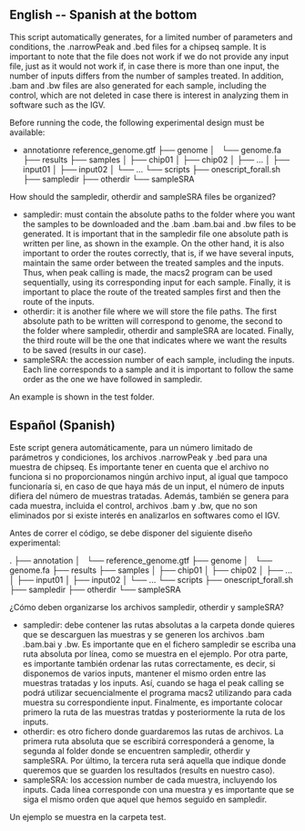 ## English -- Spanish at the bottom
This script automatically generates, for a limited number of parameters and conditions, the .narrowPeak and .bed files for a chipseq sample. It is important to note that the file does not work if we do not provide any input file, just as it would not work if, in case there is more than one input, the number of inputs differs from the number of samples treated. In addition, .bam and .bw files are also generated for each sample, including the control, which are not deleted in case there is interest in analyzing them in software such as the IGV.

Before running the code, the following experimental design must be available:

* annotationre
     reference_genome.gtf
├── genome
│   └── genome.fa
├── results
├── samples
│    ├── chip01
│    ├── chip02
│    ├── ...
│    ├── input01
│    ├── input02
│    └── ...
└── scripts
     ├── onescript_forall.sh
     ├── sampledir
     ├── otherdir
     └── sampleSRA

How should the sampledir, otherdir and sampleSRA files be organized?
- sampledir: must contain the absolute paths to the folder where you want the samples to be downloaded and the .bam .bam.bai and .bw files to be generated. It is important that in the sampledir file one absolute path is written per line, as shown in the example. On the other hand, it is also important to order the routes correctly, that is, if we have several inputs, maintain the same order between the treated samples and the inputs. Thus, when peak calling is made, the macs2 program can be used sequentially, using its corresponding input for each sample. Finally, it is important to place the route of the treated samples first and then the route of the inputs.
- otherdir: it is another file where we will store the file paths. The first absolute path to be written will correspond to genome, the second to the folder where sampledir, otherdir and sampleSRA are located. Finally, the third route will be the one that indicates where we want the results to be saved (results in our case).
- sampleSRA: the accession number of each sample, including the inputs. Each line corresponds to a sample and it is important to follow the same order as the one we have followed in sampledir.

An example is shown in the test folder.

## Español (Spanish)
Este script genera automáticamente, para un número limitado de parámetros y condiciones, los archivos .narrowPeak y .bed para una muestra de chipseq. Es importante tener en cuenta que el archivo no funciona si no proporcionamos ningún archivo input, al igual que tampoco funcionaría si, en caso de que haya más de un input, el número de inputs difiera del número de muestras tratadas. Además, también se genera para cada muestra, incluida el control, archivos .bam y .bw, que no son eliminados por si existe interés en analizarlos en softwares como el IGV.

Antes de correr el código, se debe disponer del siguiente diseño experimental:

.
├── annotation
│   └── reference_genome.gtf
├── genome
│   └── genome.fa
├── results
├── samples
│    ├── chip01
│    ├── chip02
│    ├── ...
│    ├── input01
│    ├── input02
│    └── ...
└── scripts
     ├── onescript_forall.sh
     ├── sampledir
     ├── otherdir
     └── sampleSRA
     
¿Cómo deben organizarse los archivos sampledir, otherdir y sampleSRA?
- sampledir: debe contener las rutas absolutas a la carpeta donde quieres que se descarguen las muestras y se generen los archivos .bam .bam.bai y .bw. Es importante que en el fichero sampledir se escriba una ruta absoluta por línea, como se muestra en el ejemplo. Por otra parte, es importante también ordenar las rutas correctamente, es decir, si disponemos de varios inputs, mantener el mismo orden entre las muestras tratadas y los inputs. Así, cuando se haga el peak calling se podrá utilizar secuencialmente el programa macs2 utilizando para cada muestra su correspondiente input. Finalmente, es importante colocar primero la ruta de las muestras tratdas y posteriormente la ruta de los inputs.
- otherdir: es otro fichero donde guardaremos las rutas de archivos. La primera ruta absoluta que se escribirá corresponderá a genome, la segunda al folder donde se encuentren sampledir, otherdir y sampleSRA. Por último, la tercera ruta será aquella que indique donde queremos que se guarden los resultados (results en nuestro caso).
- sampleSRA: los accession number de cada muestra, incluyendo los inputs. Cada línea corresponde con una muestra y es importante que se siga el mismo orden que aquel que hemos seguido en sampledir.

Un ejemplo se muestra en la carpeta test.
